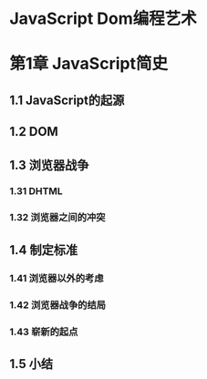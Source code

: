 # JavaScript Dom编程艺术

<h1>第1章 JavaScript简史</h1>
<h2>1.1 JavaScript的起源</h2>
<h2>1.2 DOM</h2>
<h2>1.3 浏览器战争</h2>
<h3>1.31 DHTML</h3>
<h3>1.32 浏览器之间的冲突</h3>
<h2>1.4 制定标准</h2>
<h3>1.41 浏览器以外的考虑</h3>
<h3>1.42 浏览器战争的结局</h3>
<h3>1.43 崭新的起点</h3>
<h2>1.5 小结</h2>
